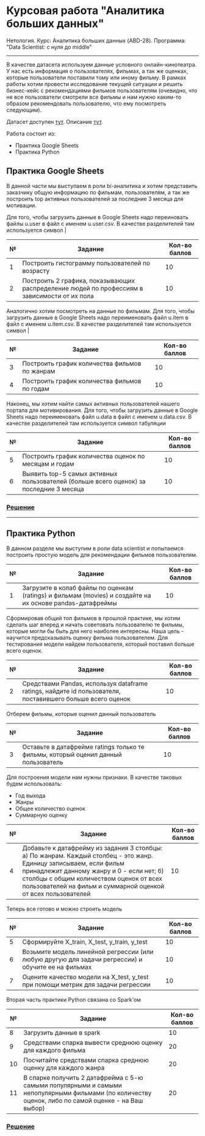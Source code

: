 # Курсовая работа "Аналитика больших данных"
Нетология. Курс: Аналитика больших данных (ABD-28). Программа: "Data Scientist: с нуля до middle"
___

В качестве датасета используем данные условного онлайн-кинотеатра. У нас есть информация о пользователях, фильмах, а так же оценках, которые пользователи поставили тому или иному фильму.
В рамках работы хотим провести исследование текущей ситуации и решить бизнес-кейс с рекомендациями фильмов пользователям (очевидно, что не все пользователи смотрели все фильмы и нам нужно каким-то образом рекомендовать пользователю, что ему посмотреть следующим).

Датасет доступен [тут](https://github.com/great-cornxolio/Course-Work-ABD-28/tree/main/ml-100k).
Описание [тут](https://github.com/great-cornxolio/Course-Work-ABD-28/blob/main/ml-100k/README).

Работа состоит из:
- Практика Google Sheets
- Практика Python

## Практика Google Sheets

В данной части мы выступаем в роли bi-аналитика и хотим представить заказчику общую информацию по фильмам, пользователям, а так же построить top активных пользователей за последние 3 месяца для мотивации.

Для того, чтобы загрузить данные в Google Sheets надо переиновать файлы u.user в файл с именем u.user.csv. В качестве разделителей там используется символ |

| №  | Задание      | Кол-во баллов |
|----|--------------|---------------|
| 1  | Построить гистограмму пользователей по возрасту | 10 |
| 2  | Построить 2 графика, показывающих распределение людей по профессиям в зависимости от их пола | 10 |

Аналогично хотим посмотреть на данные по фильмам. Для того, чтобы загрузить данные в Google Sheets надо переименовать файл u.item в файл с именем u.item.csv. В качестве разделителей там используется символ |

| №  | Задание                                                                                      | Кол-во баллов |
|----|----------------------------------------------------------------------------------------------|---------------|
| 3  | Построить график количества фильмов по жанрам | 10 |
| 4  | Построить график количества фильмов по годам | 10 |

Наконец, мы хотим найти самых активных пользователей нашего портала для мотивирования. Для того, чтобы загрузить данные в Google Sheets надо переименовать файл u.data в файл с именем u.data.csv. В качестве разделителей там используется символ табуляции

| №  | Задание      | Кол-во баллов |
|----|--------------|---------------|
| 5  | Построить график количества оценок по месяцам и годам | 10 |
| 6  | Выявить top-5 самых активных пользователей (больше всего оценок) за последние 3 месяца | 10 |

### [Решение](https://docs.google.com/spreadsheets/d/1DzB80q4DrkBewvpbvfgW1B1zupmDRiHKP__Yd2rI5wA/edit?usp=sharing)

---

## Практика Python
В данном разделе мы выступим в роли data scientist и попытаемся построить простую модель для рекомендации фильмов пользователям.

| №  | Задание      | Кол-во баллов |
|----|--------------|---------------|
| 1  | Загрузите в колаб файлы по оценкам (ratings) и фильмам (movies) и создайте на их основе pandas-датафреймы | 10 |

Сформировав общий топ фильмов в прошлой практике, мы хотим сделать шаг вперед и начать советовать пользователю те фильмы, которые могли бы быть для него наиболее интересны. Наша цель - научится предсказывать оценку фильма пользователем. Для тестирования модели найдем пользователя, который поставил больше всего оценок.

| №  | Задание      | Кол-во баллов |
|----|--------------|---------------|
| 2  | Средствами Pandas, используя dataframe ratings, найдите id пользователя, поставившего больше всего оценок | 10 |

Отберем фильмы, которые оценил данный пользователь

| №  | Задание      | Кол-во баллов |
|----|--------------|---------------|
| 3  | Оставьте в датафрейме ratings только те фильмы, который оценил данный пользователь | 10 |

Для построения модели нам нужны признаки. В качестве таковых будем использовать:
- Год выхода
- Жанры
- Общее количество оценок
- Суммарную оценку

| №  | Задание      | Кол-во баллов |
|----|--------------|---------------|
| 4  | Добавьте к датафрейму из задания 3 столбцы: а) По жанрам. Каждый столбец - это жанр. Единицу записываем, если фильм принадлежит данному жанру и 0 - если нет; б) столбцы с общим количеством оценок от всех пользователей на фильм и суммарной оценкой от всех пользователей | 10 |

Теперь все готово и можно строить модель

| №  | Задание      | Кол-во баллов |
|----|--------------|---------------|
| 5  | Сформируйте X_train, X_test, y_train, y_test | 10 |
| 6  | Возьмите модель линейной регрессии (или любую другую для задачи регрессии) и обучите ее на фильмах | 10 |
| 7  | Оцените качество модели на X_test, y_test при помощи метрик для задачи регрессии | 10 |

Вторая часть практики Python связана со Spark’ом

| №   | Задание      | Кол-во баллов |
|-----|--------------|---------------|
| 8   | Загрузить данные в spark | 10 |
| 9   | Средствами спарка вывести среднюю оценку для каждого фильма | 20 |
| 10  | Посчитайте средствами спарка среднюю оценку для каждого жанра | 20 |
| 11  | В спарке получить 2 датафрейма с 5-ю самыми популярными и самыми непопулярными фильмами (по количеству оценок, либо по самой оценке - на Ваш выбор) | 20 |

### [Решение](https://github.com/great-cornxolio/Course-Work-ABD-28/blob/main/ABD-28-FW-P2.ipynb)
